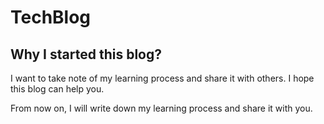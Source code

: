 # TechBlog

## Why I started this blog?
I want to take note of my learning process and share it with others. I hope this blog can help you.

From now on, I will write down my learning process and share it with you.